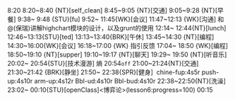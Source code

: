 8:20
8:20~8:40 {NT}[self_clean]
8:45~9:05 {NT}[交通]
9:05~9:28 {NT}[早餐]
9:38~ 9:48 {STU}[fu]
9:52~ 11:45{WK}[会议]
11:47~12:13 {WK}[沟通]<WAUP> 和@(保瑞)讲解highchart模块的设计，以及grunt的使用
12:14~ 12:44{NT}[lunch]
12:46~13:13{STU}[ted]<OTD>
13:13~13:40{BRK}[午休]
13:45~14:30 {NT}[编程]<WAUP>
14:30~16:00{WK}[会议]<WA>
16:18~17:00 {WK} 指引反馈
17:04~ 18:50 {WK}[编程]<WAUP>
18:50~19:10 {NT}[supper]
19:10~19:17 {NT}[聊天]
19:29~ 19:50 {NT}[听音乐]
20:02~ 20:54{STU}[技术漫游] 熵
20:54`off`
21:00~21:24{NT}[交通]
21:30~21:42 {BRK}[静坐]
21:50~ 22:38{SPR}[健身]  chine-fup:4s5r push-up:4s10r arm-up:4s12r Bbl-ud:4s10r Bbl-bud:4s10r
22:38~22:50{NT}[洗澡]
23:02~ 00:10{STU}[openClass]<博弈论>(lesson6:progress=100)
00:15

